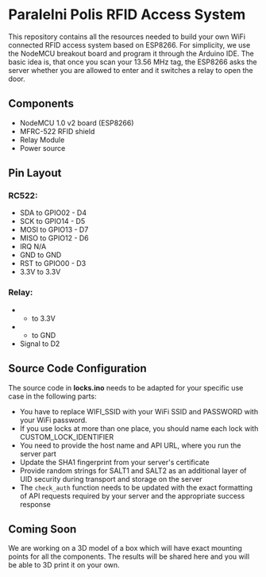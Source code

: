 # Paralelni Polis RFID Access System
This repository contains all the resources needed to build your own WiFi connected RFID access system based on ESP8266. For simplicity, we use the NodeMCU breakout board and program it through the Arduino IDE. The basic idea is, that once you scan your 13.56 MHz tag, the ESP8266 asks the server whether you are allowed to enter and it switches a relay to open the door.

## Components
- NodeMCU 1.0 v2 board (ESP8266)
- MFRC-522 RFID shield
- Relay Module
- Power source

## Pin Layout
### RC522:
- SDA  to  GPIO02 - D4
- SCK  to  GPIO14 - D5
- MOSI to  GPIO13 - D7
- MISO to  GPIO12 - D6
- IRQ      N/A
- GND  to  GND
- RST  to  GPIO00 - D3
- 3.3V to  3.3V

### Relay:
 - +  to  3.3V
 - -  to  GND
 - Signal to  D2

## Source Code Configuration
The source code in **locks.ino** needs to be adapted for your specific use case in the following parts:
- You have to replace WIFI_SSID with your WiFi SSID and PASSWORD with your WiFi password.
- If you use locks at more than one place, you should name each lock with CUSTOM_LOCK_IDENTIFIER
- You need to provide the host name and API URL, where you run the server part
- Update the SHA1 fingerprint from your server's certificate
- Provide random strings for SALT1 and SALT2 as an additional layer of UID security during transport and storage on the server
- The `check_auth` function needs to be updated with the exact formatting of API requests required by your server and the appropriate success response
 
## Coming Soon
We are working on a 3D model of a box which will have exact mounting points for all the components. The results will be shared here and you will be able to 3D print it on your own.
